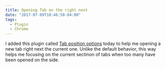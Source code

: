 ```yaml
---
title: Opening Tab on the right next
date: "2017-07-09T18:46:58-04:00"
tags:
  - Plugin
  - Chrome
---
```


I added this plugin called [Tab position options](https://chrome.google.com/webstore/detail/tab-position-options/fjccjnfkdkdmjohojoggodkigkjkkjhl?hl=en) today to help me opening a new tab right next the current one. Unlike the default behavior, this way helps me focusing on the current sectinon of tabs when too many have been opened on the side.
